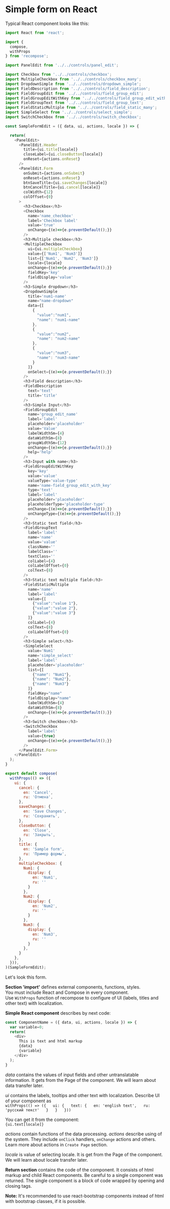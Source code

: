 # Simple form on React

Typical React component looks like this:

```javascript
import React from 'react';

import {
  compose,
  withProps
} from 'recompose';

import PanelEdit from '../../controls/panel_edit';

import Checkbox from '../../controls/checkbox';
import MultipleCheckbox from '../../controls/checkbox_many';
import DropdownSimple from '../../controls/dropdown_simple';
import FieldDescription from '../../controls/field_description';
import FieldGroupEdit from '../../controls/field_group_edit';
import FieldGroupEditWithKey from '../../controls/field_group_edit_with_key';
import FieldGroupText from '../../controls/field_group_text';
import FieldStaticMultiple from '../../controls/field_static_many';
import SimpleSelect from '../../controls/select_simple';
import SwitchCheckbox from '../../controls/switch_checkbox';

const SampleFormEdit = ({ data, ui, actions, locale }) => {

  return(
    <PanelEdit>
      <PanelEdit.Header
        title={ui.title[locale]}
        closeLabel={ui.closeButton[locale]}
        onReset={actions.onReset}
      />
      <PanelEdit.Form
        onSubmit={actions.onSubmit}
        onReset={actions.onReset}
        btnSaveTitle={ui.saveChanges[locale]}
        btnCancelTitle={ui.cancel[locale]}
        colWidth={12}
        colOffset={0}
      >
        <h3>Checkbox</h3>
        <Checkbox
          name='name_checkbox'
          label='Checkbox label'
          value='true'
          onChange={(e)=>{e.preventDefault();}}
        />
        <h3>Multiple checkbox</h3>
        <MultipleCheckbox
          ui={ui.multipleCheckbox}
          value={['Num1', 'Num3']}
          list={['Num1', 'Num2', 'Num3']}
          locale={locale}
          onChange={(e)=>{e.preventDefault();}}
          fieldKey='key'
          fieldDisplay='value'
        />
        <h3>Simple dropdown</h3>
        <DropdownSimple
          title='num1-name'
          name="name-dropdown"
          data={[
            {
              "value":"num1",
              "name": "num1-name"
            },
            {
              "value":"num2",
              "name": "num2-name"
            },
            {
              "value":"num3",
              "name": "num3-name"
            }
          ]}
          onSelect={(e)=>{e.preventDefault();}}
        />
        <h3>Field description</h3>
        <FieldDescription
          text='text'
          title='title'
        />
        <h3>Simple Input</h3>
        <FieldGroupEdit
          name='group_edit_name'
          label='label'
          placeholder='placeholder'
          value='Value'
          labelWidthSm={4}
          dataWidthSm={8}
          groupWidthSm={12}
          onChange={(e)=>{e.preventDefault();}}
          help='help'
        />
        <h3>Input with name</h3>
        <FieldGroupEditWithKey
          key='key'
          value='value'
          valueType='value-type'
          name='name-field_group_edit_with_key'
          type='text'
          label='label'
          placeholder='placeholder'
          placeholderType='placeholder-type'
          onChange={(e)=>{e.preventDefault();}}
          onChangeType={(e)=>{e.preventDefault();}}
        />
        <h3>Static text field</h3>
        <FieldGroupText
          label='label'
          name='name'
          value='value'
          className=''
          labelClass=''
          textClass=''
          colLabel={4}
          colLabelOffset={0}
          colText={8}
        />
        <h3>Static text multiple field</h3>
        <FieldStaticMultiple
          name='name'
          label='label'
          value={[
            {"value":"value 1"},
            {"value":"value 2"},
            {"value":"value 3"}
          ]}
          colLabel={4}
          colText={8}
          colLabelOffset={0}
        />
        <h3>Simple select</h3>
        <SimpleSelect
          value='Num1'
          name='simple_select'
          label='label'
          placeholder='placeholder'
          list={[
            {"name": "Num1"},
            {"name": "Num2"},
            {"name": "Num3"}
          ]}
          fieldKey="name"
          fieldDisplay="name"
          labelWidthSm={4}
          dataWidthSm={8}
          onChange={(e)=>{e.preventDefault();}}
        />
        <h3>Switch checkbox</h3>
        <SwitchCheckbox
          label='label'
          value={true}
          onChange={(e)=>{e.preventDefault();}}
        />
      </PanelEdit.Form>
    </PanelEdit>
  );
}

export default compose(
  withProps(() => ({
    ui: {
      cancel: {
        en: 'Cancel',
        ru: 'Отмена',
      },
      saveChanges: {
        en: 'Save Changes',
        ru: 'Сохранить',
      },
      closeButton: {
        en: 'Close',
        ru: 'Закрыть',
      },
      title: {
        en: 'Sample form',
        ru: 'Пример формы',
      },
      multipleCheckbox: {
        Num1: {
          display: {
            en: 'Num1',
            ru: ''
          }
        },
        Num2: {
          display: {
            en: 'Num2',
            ru: ''
          }
        },
        Num3: {
          display: {
            en: 'Num3',
            ru: ''
          }
        },
      }
    },
  })),
)(SampleFormEdit);
```

Let's look this form.

**Section 'import'** defines external components, functions, styles.   
You must include React and Compose in every component.   
Use `WithProps` function of recompose to configure of UI \(labels, titles and other text\) with localization.

**Simple React component** describes by next code:

```javascript
const ComponentName = ({ data, ui, actions, locale }) => {
  var variable=0;
  return(
    <div>
      This is text and html markup
      {data}
      {variable}
    </div>
  );
}
```

_data_ contains the values of input fields and other untranslatable information. It gets from the Page of the component. We will learn about data transfer later.

_ui_ contains the labels, tooltips and other text with localization. Describe UI of your component as   
`withProps(() => ({  
    ui: {  
     text: {  
       en: 'english text',  
       ru: 'русский текст'  
     }  
   }  
 }))`

You can get it from the component:  
 `{ui.text[locale]}`

_actions_ contain functions of the data processing. _actions_ describe using of the system. They include `onClick` handlers, `onChange` actions and others. Learn more about actions in `Create Page` section.

_locale_ is value of selecting locale. It is get from the Page of the component. We will learn about locale transfer later.

**Return section** contains the code of the component. It consists of html markup and child React components. Be careful to a single component was returned. The single component is a block of code wrapped by opening and closing tags. 

**Note:** It's recommended to use react-bootstrap components instead of html with bootstrap classes, if it is possible.   


